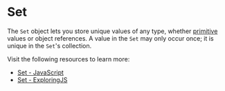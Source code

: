 # Set

The `Set` object lets you store unique values of any type, whether [primitive](https://developer.mozilla.org/en-US/docs/Glossary/Primitive) values or object references. A value in the `Set` may only occur once; it is unique in the `Set`'s collection.

Visit the following resources to learn more:

- [Set - JavaScript](https://developer.mozilla.org/en-US/docs/Web/JavaScript/Reference/Global_Objects/Set)
- [Set - ExploringJS](https://exploringjs.com/impatient-js/ch_sets.html)
